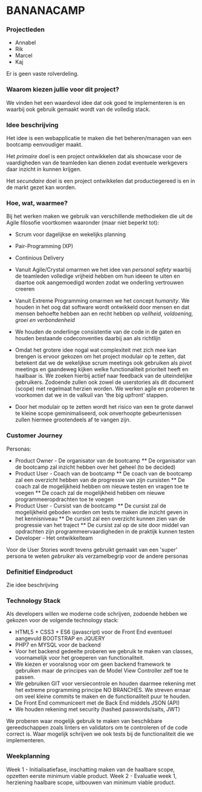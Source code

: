 # BANANACAMP

### Projectleden

* Annabel
* Rik 
* Marcel
* Kaj

Er is geen vaste rolverdeling.

### Waarom kiezen jullie voor dit project?

We vinden het een waardevol idee dat ook goed te implementeren is en waarbij ook gebruik gemaakt wordt van de volledig stack.

### Idee beschrijving

Het idee is een webapplicatie te maken die het beheren/managen van een bootcamp eenvoudiger maakt.

Het *primaire* doel is een project ontwikkelen dat als showcase voor de vaardigheden van de teamleden kan dienen zodat eventuele werkgevers daar inzicht in kunnen krijgen.

Het *secundaire* doel is een project ontwikkelen dat productiegereed is en in de markt gezet kan worden.

### Hoe, wat, waarmee?

Bij het werken maken we gebruik van verschillende methodieken die uit de Agile filosofie voortkomen waaronder (maar niet beperkt tot):

* Scrum voor dagelijkse en wekelijks planning
* Pair-Programming (XP)
* Continious Delivery
* Vanuit Agile/Crystal omarmen we het idee van *personal safety* waarbij de teamleden volledige vrijheid hebben om hun ideeen te uiten en daartoe ook aangemoedigd worden zodat we onderling vertrouwen creeren
* Vanuit Extreme Programming omarmen we het concept *humanity*. We houden in het oog dat software wordt ontwikkeld door mensen en dat mensen behoefte hebben aan en recht hebben op *veilheid, voldoening, groei en verbondenheid*
* We houden de onderlinge consistentie van de code in de gaten en houden bestaande codeconventies daarbij aan als richtlijn

* Omdat het grotere idee nogal wat complexiteit met zich mee kan brengen is ervoor gekozen om het project modulair op te zetten, dat betekent dat we de wekelijkse scrum meetings ook gebruiken als pivot meetings en gaandeweg kijken welke functionaliteit prioriteit heeft en haalbaar is. We zoeken hierbij actief naar feedback van de uiteindelijke gebruikers. Zodoende zullen ook zowel de userstories als dit document (scope) met regelmaat herzien worden. We werken agile en proberen te voorkomen dat we in de valkuil van 'the big upfront' stappen.
* Door het modulair op te zetten wordt het risico van een te grote danwel te kleine scope geminimaliseerd, ook onverhoopte gebeurtenissen zullen hiermee grootendeels af te vangen zijn.

### Customer Journey

Personas:

* Product Owner - De organisator van de bootcamp
** De organisator van de bootcamp zal inzicht hebben over het geheel (to be decided)
* Product User - Coach van de bootcamp
** De coach van de bootcamp zal een overzicht hebben van de progressie van zijn cursisten
** De coach zal de mogelijkheid hebben om nieuwe testen en vragen toe te voegen
** De coach zal de mogelijkheid hebben om nieuwe programmeeropdrachten toe te voegen
* Product User - Cursist van de bootcamp
** De cursist zal de mogelijkheid geboden worden om tests te maken die inzicht geven in het kennisniveau
** De cursist zal een overzicht kunnen zien van de progressie van het traject
** De cursist zal op de site door middel van opdrachten zijn programmeervaardigheden in de praktijk kunnen testen
* Developer - Het ontwikkelteam

Voor de User Stories wordt tevens gebruikt gemaakt van een 'super' persona te weten *gebruiker* als verzamelbegrip voor de andere personas

### Definitief Eindproduct

Zie idee beschrijving

### Technology Stack

Als developers willen we moderne code schrijven, zodoende hebben we gekozen voor de volgende technology stack:

* HTML5 + CSS3 + ES6 (javascript) voor de Front End eventueel aangevuld BOOTSTRAP en JQUERY
* PHP7 en MYSQL voor de backend
* Voor het backend gedeelte proberen we gebruik te maken van classes, voornamelijk voor het groeperen van functionaliteit.
* We kiezen er vooralsnog voor om geen backend framework te gebruiken maar de principes van de Model View Controller zelf toe te passen.
* We gebruiken GIT voor versiecontrole en houden daarmee rekening met het extreme programming principe NO BRANCHES. We streven ernaar om veel kleine commits te maken en de functionaliteit puur te houden.
* De Front End communiceert met de Back End middels JSON (API)
* We houden rekening met security (hashed passwords/salts, JWT)

We proberen waar mogelijk gebruik te maken van beschikbare gereedschappen zoals linters en validators om te controleren of de code correct is. Waar mogelijk schrijven we ook tests bij de functionaliteit die we implementeren.

### Weekplanning
Week 1 - Initialisatiefase, inschatting maken van de haalbare scope, opzetten eerste minimum viable product.
Week 2 - Evaluatie week 1, herziening haalbare scope, uitbouwen van minimum viable product.

